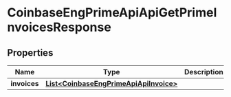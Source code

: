 
# CoinbaseEngPrimeApiApiGetPrimeInvoicesResponse

## Properties
Name | Type | Description | Notes
------------ | ------------- | ------------- | -------------
**invoices** | [**List&lt;CoinbaseEngPrimeApiApiInvoice&gt;**](CoinbaseEngPrimeApiApiInvoice.md) |  | 



